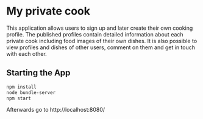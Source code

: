 # My private cook

This application allows users to sign up and later create their own cooking profile. The published profiles contain detailed information about each private cook including food images of their own dishes. It is also possible to view profiles and dishes of other users, comment on them and get in touch with each other.

## Starting the App

```bash
npm install
node bundle-server
npm start
```

Afterwards go to http://localhost:8080/
